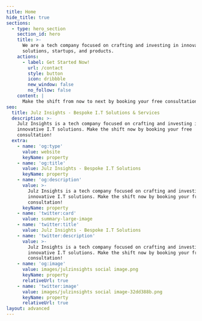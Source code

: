 ```yaml
---
title: Home
hide_title: true
sections:
  - type: hero_section
    section_id: hero
    title: >-
      We are a tech company focused on crafting and investing in innovative tech
      solutions, startups, and products.
    actions:
      - label: Get Started Now!
        url: /contact
        style: button
        icon: dribbble
        new_window: false
        no_follow: false
    content: |
      Make the shift from now to next by booking your free consultation↴
seo:
  title: Julz Insights - Bespoke I.T Solutions & Services
  description: >-
    Julz Insights is a tech company focused on crafting and investing in
    innovative I.T solutions. Make the shift now by booking your free
    consultation!
  extra:
    - name: 'og:type'
      value: website
      keyName: property
    - name: 'og:title'
      value: Julz Insights - Bespoke I.T Solutions
      keyName: property
    - name: 'og:description'
      value: >-
        Julz Insights is a tech company focused on crafting and investing in
        innovative I.T solutions. Make the shift now by booking your free
        consultation!
      keyName: property
    - name: 'twitter:card'
      value: summary-large-image
    - name: 'twitter:title'
      value: Julz Insights - Bespoke I.T Solutions
    - name: 'twitter:description'
      value: >-
        Julz Insights is a tech company focused on crafting and investing in
        innovative I.T solutions. Make the shift now by booking your free
        consultation!
    - name: 'og:image'
      value: images/julzinsights social image.png
      keyName: property
      relativeUrl: true
    - name: 'twitter:image'
      value: images/julzinsights social image-32dd388b.png
      keyName: property
      relativeUrl: true
layout: advanced
---
```

